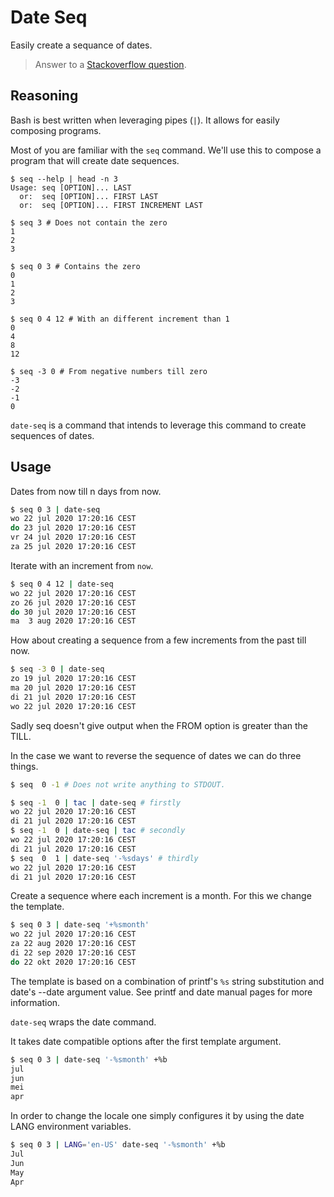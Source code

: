 # Date Seq

Easily create a sequance of dates.

> Answer to a [Stackoverflow question][1].

## Reasoning

Bash is best written when leveraging pipes (`|`). It allows for easily
composing programs.

Most of you are familiar with the `seq` command. We'll use this to compose
a program that will create date sequences.

```
$ seq --help | head -n 3
Usage: seq [OPTION]... LAST
  or:  seq [OPTION]... FIRST LAST
  or:  seq [OPTION]... FIRST INCREMENT LAST

$ seq 3 # Does not contain the zero
1
2
3

$ seq 0 3 # Contains the zero
0
1
2
3

$ seq 0 4 12 # With an different increment than 1
0
4
8
12

$ seq -3 0 # From negative numbers till zero
-3
-2
-1
0
```

`date-seq` is a command that intends to leverage this command to create
sequences of dates.

## Usage

Dates from now till n days from now.

```bash
$ seq 0 3 | date-seq
wo 22 jul 2020 17:20:16 CEST
do 23 jul 2020 17:20:16 CEST
vr 24 jul 2020 17:20:16 CEST
za 25 jul 2020 17:20:16 CEST
```

Iterate with an increment from `now`.

```bash
$ seq 0 4 12 | date-seq
wo 22 jul 2020 17:20:16 CEST
zo 26 jul 2020 17:20:16 CEST
do 30 jul 2020 17:20:16 CEST
ma  3 aug 2020 17:20:16 CEST
```

How about creating a sequence from a few increments from the past till now.

```bash
$ seq -3 0 | date-seq
zo 19 jul 2020 17:20:16 CEST
ma 20 jul 2020 17:20:16 CEST
di 21 jul 2020 17:20:16 CEST
wo 22 jul 2020 17:20:16 CEST
```

Sadly seq doesn't give output when the FROM option is greater than the TILL.

In the case we want to reverse the sequence of dates we can do three things.

```bash
$ seq  0 -1 # Does not write anything to STDOUT.

$ seq -1  0 | tac | date-seq # firstly
wo 22 jul 2020 17:20:16 CEST
di 21 jul 2020 17:20:16 CEST
$ seq -1  0 | date-seq | tac # secondly
wo 22 jul 2020 17:20:16 CEST
di 21 jul 2020 17:20:16 CEST
$ seq  0  1 | date-seq '-%sdays' # thirdly
wo 22 jul 2020 17:20:16 CEST
di 21 jul 2020 17:20:16 CEST
```

Create a sequence where each increment is a month. For this we change the
template.

```bash
$ seq 0 3 | date-seq '+%smonth'
wo 22 jul 2020 17:20:16 CEST
za 22 aug 2020 17:20:16 CEST
di 22 sep 2020 17:20:16 CEST
do 22 okt 2020 17:20:16 CEST
```

The template is based on a combination of printf's `%s` string substitution and
date's --date argument value. See printf and date manual pages for more
information.

`date-seq` wraps the date command.

It takes date compatible options after the first template argument.

```bash
$ seq 0 3 | date-seq '-%smonth' +%b
jul
jun
mei
apr
```

In order to change the locale one simply configures it by using the date LANG
environment variables.

```bash
$ seq 0 3 | LANG='en-US' date-seq '-%smonth' +%b
Jul
Jun
May
Apr
```

[1]:https://stackoverflow.com/questions/28226229/how-to-loop-through-dates-using-bash/60512491#60512491
